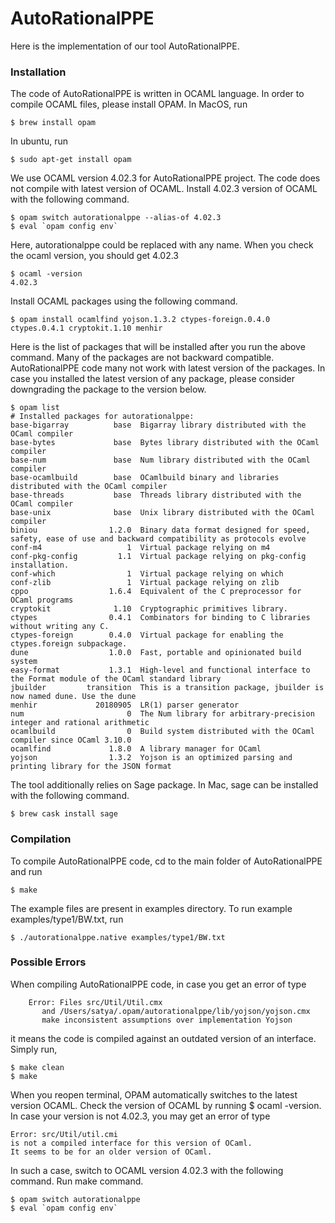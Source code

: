 # AutoRationalPPE
Here is the implementation of our tool AutoRationalPPE. 

### Installation
The code of AutoRationalPPE is written in OCAML language. In order to compile OCAML files, please install OPAM. In MacOS, run
~~~~~
$ brew install opam
~~~~~
In ubuntu, run
~~~~~
$ sudo apt-get install opam
~~~~~

We use OCAML version 4.02.3 for AutoRationalPPE project. The code does not compile with latest version of OCAML. Install 4.02.3 version of OCAML with the following command.
~~~~~
$ opam switch autorationalppe --alias-of 4.02.3
$ eval `opam config env`
~~~~~
Here, autorationalppe could be replaced with any name. When you check the ocaml version, you should get 4.02.3
~~~~~
$ ocaml -version
4.02.3
~~~~~

Install OCAML packages using the following command.
~~~~~
$ opam install ocamlfind yojson.1.3.2 ctypes-foreign.0.4.0 ctypes.0.4.1 cryptokit.1.10 menhir
~~~~~
Here is the list of packages that will be installed after you run the above command. Many of the packages are not backward compatible. AutoRationalPPE code many not work with latest version of the packages. In case you installed the latest version of any package, please consider downgrading the package to the version below. 
~~~~~
$ opam list
# Installed packages for autorationalppe:
base-bigarray          base  Bigarray library distributed with the OCaml compiler
base-bytes             base  Bytes library distributed with the OCaml compiler
base-num               base  Num library distributed with the OCaml compiler
base-ocamlbuild        base  OCamlbuild binary and libraries distributed with the OCaml compiler
base-threads           base  Threads library distributed with the OCaml compiler
base-unix              base  Unix library distributed with the OCaml compiler
biniou                1.2.0  Binary data format designed for speed, safety, ease of use and backward compatibility as protocols evolve
conf-m4                   1  Virtual package relying on m4
conf-pkg-config         1.1  Virtual package relying on pkg-config installation.
conf-which                1  Virtual package relying on which
conf-zlib                 1  Virtual package relying on zlib
cppo                  1.6.4  Equivalent of the C preprocessor for OCaml programs
cryptokit              1.10  Cryptographic primitives library. 
ctypes                0.4.1  Combinators for binding to C libraries without writing any C.
ctypes-foreign        0.4.0  Virtual package for enabling the ctypes.foreign subpackage.
dune                  1.0.0  Fast, portable and opinionated build system
easy-format           1.3.1  High-level and functional interface to the Format module of the OCaml standard library
jbuilder         transition  This is a transition package, jbuilder is now named dune. Use the dune
menhir             20180905  LR(1) parser generator
num                       0  The Num library for arbitrary-precision integer and rational arithmetic
ocamlbuild                0  Build system distributed with the OCaml compiler since OCaml 3.10.0
ocamlfind             1.8.0  A library manager for OCaml
yojson                1.3.2  Yojson is an optimized parsing and printing library for the JSON format 
~~~~~

The tool additionally relies on Sage package. In Mac, sage can be installed with the following command. 

~~~~
$ brew cask install sage
~~~~

### Compilation
To compile AutoRationalPPE code, cd to the main folder of AutoRationalPPE and run
~~~~~
$ make
~~~~~

The example files are present in examples directory. To run example  examples/type1/BW.txt, run
~~~~~
$ ./autorationalppe.native examples/type1/BW.txt
~~~~~

### Possible Errors
When compiling AutoRationalPPE code, in case you get an error of type 
~~~~~
	Error: Files src/Util/Util.cmx
       and /Users/satya/.opam/autorationalppe/lib/yojson/yojson.cmx
       make inconsistent assumptions over implementation Yojson
~~~~~
it means the code is compiled against an outdated version of an interface. Simply run,
~~~~~
$ make clean
$ make
~~~~~

When you reopen terminal, OPAM automatically switches to the latest version OCAML. Check the version of OCAML by running $ ocaml -version. In case your version is not 4.02.3, you may get an error of type
~~~~~
Error: src/Util/util.cmi
is not a compiled interface for this version of OCaml.
It seems to be for an older version of OCaml.
~~~~~
In such a case, switch to OCAML version 4.02.3 with the following command. Run make command.
~~~~~
$ opam switch autorationalppe
$ eval `opam config env`
~~~~~
